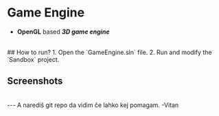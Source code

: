 # Game Engine
- **OpenGL** based ***3D game engine***

<br>
## How to run?
1. Open the `GameEngine.sln` file.
2. Run and modify the `Sandbox` project.

## Screenshots


<br>
---
A narediš git repo da vidim če lahko kej pomagam. -Vitan
